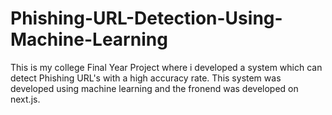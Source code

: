 # Phishing-URL-Detection-Using-Machine-Learning
This is my college Final Year Project where i developed a system which can detect Phishing URL's with a high accuracy rate. This system was developed using machine learning and the fronend was developed on next.js.
